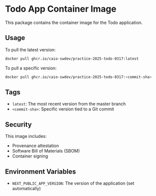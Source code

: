 # Todo App Container Image

This package contains the container image for the Todo application.

## Usage

To pull the latest version:

```bash
docker pull ghcr.io/caio-swdev/practice-2025-todo-0317:latest
```

To pull a specific version:

```bash
docker pull ghcr.io/caio-swdev/practice-2025-todo-0317:<commit-sha>
```

## Tags

- `latest`: The most recent version from the master branch
- `<commit-sha>`: Specific version tied to a Git commit

## Security

This image includes:

- Provenance attestation
- Software Bill of Materials (SBOM)
- Container signing

## Environment Variables

- `NEXT_PUBLIC_APP_VERSION`: The version of the application (set automatically)
